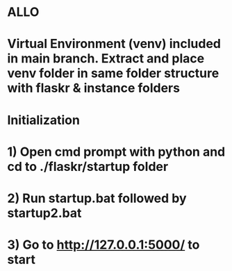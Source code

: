 # ALLO
# Virtual Environment (venv) included in main branch. Extract and place venv folder in same folder structure with flaskr & instance folders
# Initialization
# 1) Open cmd prompt with python and cd to ./flaskr/startup folder
# 2) Run startup.bat followed by startup2.bat
# 3) Go to http://127.0.0.1:5000/ to start

